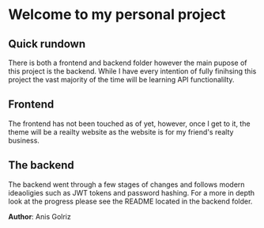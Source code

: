 # Welcome to my personal project

## Quick rundown
There is both a frontend and backend folder however the main pupose of this 
project is the backend. While I have every intention of fully finihsing this 
project the vast majority of the time will be learning API functionalilty.

## Frontend
The frontend has not been touched as of yet, however, once I get to it, the 
theme will be a reailty website as the website is for my friend's realty 
business. 

## The backend
The backend went through a few stages of changes and follows modern ideaoligies
such as JWT tokens and password hashing. For a more in depth look at the 
progress please see the README located in the backend folder.



**Author**: Anis Golriz

